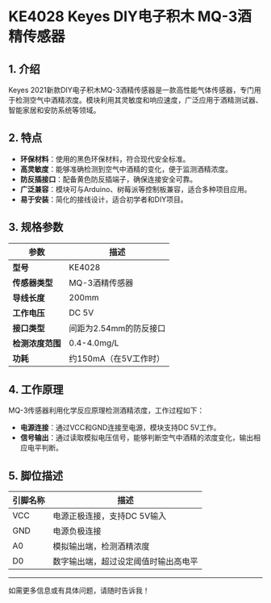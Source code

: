 
# KE4028 Keyes DIY电子积木 MQ-3酒精传感器

## 1. 介绍

Keyes 2021新款DIY电子积木MQ-3酒精传感器是一款高性能气体传感器，专门用于检测空气中酒精浓度。模块利用其灵敏度和响应速度，广泛应用于酒精测试器、智能家居和安防系统等领域。

## 2. 特点

- **环保材料**：使用的黑色环保材料，符合现代安全标准。
- **高灵敏度**：能够准确检测到空气中酒精的变化，便于监测酒精浓度。
- **防反插接口**：配备黄色防反插端子，确保连接安全可靠。
- **广泛兼容**：模块可与Arduino、树莓派等控制板兼容，适合多种项目应用。
- **易于安装**：简化的接线设计，适合初学者和DIY项目。

## 3. 规格参数

| 参数          | 描述                     |
|---------------|-------------------------|
| **型号**      | KE4028                  |
| **传感器类型**| MQ-3酒精传感器         |
| **导线长度**  | 200mm                   |
| **工作电压**  | DC 5V                   |
| **接口类型**  | 间距为2.54mm的防反接口   |
| **检测浓度范围**| 0.4-4.0mg/L          |
| **功耗**      | 约150mA（在5V工作时）   |

## 4. 工作原理

MQ-3传感器利用化学反应原理检测酒精浓度，工作过程如下：

- **电源连接**：通过VCC和GND连接至电源，模块支持DC 5V工作。
- **信号输出**：通过读取模拟电压信号，能够判断空气中酒精的浓度变化，输出相应电平判断。

## 5. 脚位描述

| 引脚名称 | 描述                             |
|----------|----------------------------------|
| VCC      | 电源正极连接，支持DC 5V输入    |
| GND      | 电源负极连接                     |
| A0       | 模拟输出端，检测酒精浓度       |
| D0       | 数字输出端，超过设定阈值时输出高电平 |

---

如需更多信息或有具体问题，请随时告诉我！
